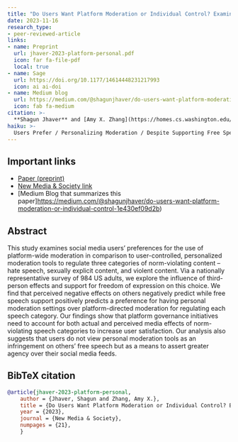 ```yaml
---
title: "Do Users Want Platform Moderation or Individual Control? Examining the Role of Third-Person Effects and Free Speech Support in Shaping Moderation Preferences"
date: 2023-11-16
research_type: 
- peer-reviewed-article
links:
- name: Preprint
  url: jhaver-2023-platform-personal.pdf
  icon: far fa-file-pdf
  local: true 
- name: Sage 
  url: https://doi.org/10.1177/14614448231217993 
  icon: ai ai-doi       
- name: Medium blog
  url: https://medium.com/@shagunjhaver/do-users-want-platform-moderation-or-individual-control-1e430ef09d2b 
  icon: fab fa-medium    
citation: >-
  **Shagun Jhaver** and [Amy X. Zhang](https://homes.cs.washington.edu/~axz/) (2023), “Do Users Want Platform Moderation or Individual Control? Examining the Role of Third-Person Effects and Free Speech Support in Shaping Moderation Preferences,” *New Media & Society.* DOI: [`10.1177/14614448231217993`](https://doi.org/10.1177/14614448231217993)
haiku: >-
  Users Prefer / Personalizing Moderation / Despite Supporting Free Speech
---
```


## Important links

- [Paper (preprint)](jhaver-2023-platform-personal.pdf)
- [New Media & Society link](https://doi.org/10.1177/14614448231217993)
- [Medium Blog that summarizes this paper]https://medium.com/@shagunjhaver/do-users-want-platform-moderation-or-individual-control-1e430ef09d2b)

## Abstract

This study examines social media users’ preferences for the use of platform-wide moderation in comparison to user-controlled, personalized moderation tools to regulate three categories of norm-violating content – hate speech, sexually explicit content, and violent content. Via a nationally representative survey of 984 US adults, we explore the influence of third-person effects and support for freedom of expression on this choice. We find that perceived negative effects on others negatively predict while free speech support positively predicts a preference for having personal moderation settings over platform-directed moderation for regulating each speech category. Our findings show that platform governance initiatives need to account for both actual and perceived media effects of norm-violating speech categories to increase user satisfaction. Our analysis also suggests that users do not view personal moderation tools as an infringement on others’ free speech but as a means to assert greater agency over their social media feeds.

## BibTeX citation

```bibtex
@article{jhaver-2023-platform-personal,
    author = {Jhaver, Shagun and Zhang, Amy X.}, 
    title = {Do Users Want Platform Moderation or Individual Control? Examining the Role of Third-Person Effects and Free Speech Support in Shaping Moderation Preferences}, 
    year = {2023}, 
    journal = {New Media & Society}, 
    numpages = {21}, 
    }
    
```